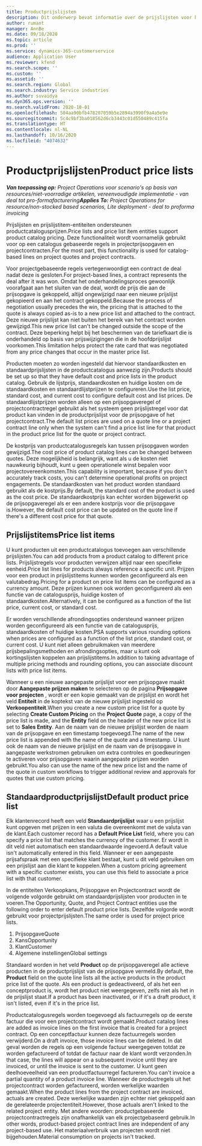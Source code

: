 ```yaml
---
title: Productprijslijsten
description: Dit onderwerp bevat informatie over de prijslijsten voor het bepalen van catalogusprijzen die worden gebruikt voor projectprijsopgaven en -contracten.
author: rumant
manager: AnnBe
ms.date: 09/18/2020
ms.topic: article
ms.prod: ''
ms.service: dynamics-365-customerservice
audience: Application User
ms.reviewer: kfend
ms.search.scope: ''
ms.custom: ''
ms.assetid: ''
ms.search.region: Global
ms.search.industry: Service industries
ms.author: suvaidya
ms.dyn365.ops.version: ''
ms.search.validFrom: 2020-10-01
ms.openlocfilehash: 504aa90bfb478207059b5e2894a3990f9a4a5e9e
ms.sourcegitcommit: 5c4c9bf3ba018562d6cb3443c01d550489c415fa
ms.translationtype: HT
ms.contentlocale: nl-NL
ms.lasthandoff: 10/16/2020
ms.locfileid: "4074632"
---
```

# <a name="product-price-lists"></a><span data-ttu-id="df780-103">Productprijslijsten</span><span class="sxs-lookup"><span data-stu-id="df780-103">Product price lists</span></span>

<span data-ttu-id="df780-104">_**Van toepassing op:** Project Operations voor scenario's op basis van resources/niet-voorradige artikelen, vereenvoudigde implementatie - van deal tot pro-formafacturering_</span><span class="sxs-lookup"><span data-stu-id="df780-104">_**Applies To:** Project Operations for resource/non-stocked based scenarios, Lite deployment - deal to proforma invoicing_</span></span>

<span data-ttu-id="df780-105">Prijslijsten en prijslijstitem-entiteiten ondersteunen productcatalogusprijzen.</span><span class="sxs-lookup"><span data-stu-id="df780-105">Price lists and price list item entities support product catalog pricing.</span></span> <span data-ttu-id="df780-106">Deze functionaliteit wordt voornamelijk gebruikt voor op een catalogus gebaseerde regels in projectprijsopgaven en projectcontracten.</span><span class="sxs-lookup"><span data-stu-id="df780-106">For the most part, this functionality is used for catalog-based lines on project quotes and project contracts.</span></span>

<span data-ttu-id="df780-107">Voor projectgebaseerde regels vertegenwoordigt een contract de deal nadat deze is gesloten.</span><span class="sxs-lookup"><span data-stu-id="df780-107">For project-based lines, a contract represents the deal after it was won.</span></span> <span data-ttu-id="df780-108">Omdat het onderhandelingsproces gewoonlijk voorafgaat aan het sluiten van de deal, wordt de prijs die aan de prijsopgave is gekoppeld, altijd ongewijzigd naar een nieuwe prijslijst gekopieerd en aan het contract gekoppeld.</span><span class="sxs-lookup"><span data-stu-id="df780-108">Because the process of negotiation usually precedes the win, the pricing that is attached to the quote is always copied as-is to a new price list and attached to the contract.</span></span> <span data-ttu-id="df780-109">Deze nieuwe prijslijst kan niet buiten het bereik van het contract worden gewijzigd.</span><span class="sxs-lookup"><span data-stu-id="df780-109">This new price list can't be changed outside the scope of the contract.</span></span> <span data-ttu-id="df780-110">Deze beperking helpt bij het beschermen van de tariefkaart die is onderhandeld op basis van prijswijzigingen die in de hoofdprijslijst voorkomen.</span><span class="sxs-lookup"><span data-stu-id="df780-110">This limitation helps protect the rate card that was negotiated from any price changes that occur in the master price list.</span></span>

<span data-ttu-id="df780-111">Producten moeten zo worden ingesteld dat hiervoor standaardkosten en standaardprijslijsten in de productcatalogus aanwezig zijn.</span><span class="sxs-lookup"><span data-stu-id="df780-111">Products should be set up so that they have default cost and price lists in the product catalog.</span></span> <span data-ttu-id="df780-112">Gebruik de lijstprijs, standaardkosten en huidige kosten om de standaardkosten en standaardlijstprijzen te configureren.</span><span class="sxs-lookup"><span data-stu-id="df780-112">Use the list price, standard cost, and current cost to configure default cost and list prices.</span></span> <span data-ttu-id="df780-113">De standaardlijstprijzen worden alleen op een prijsopgaveregel of projectcontractregel gebruikt als het systeem geen prijslijstregel voor dat product kan vinden in de productprijslijst voor de prijsopgave of het projectcontract.</span><span class="sxs-lookup"><span data-stu-id="df780-113">The default list prices are used on a quote line or a project contract line only when the system can't find a price list line for that product in the product price list for the quote or project contract.</span></span>

<span data-ttu-id="df780-114">De kostprijs van productcatalogusregels kan tussen prijsopgaven worden gewijzigd.</span><span class="sxs-lookup"><span data-stu-id="df780-114">The cost price of product catalog lines can be changed between quotes.</span></span> <span data-ttu-id="df780-115">Deze mogelijkheid is belangrijk, want als u de kosten niet nauwkeurig bijhoudt, kunt u geen operationele winst bepalen voor projectovereenkomsten.</span><span class="sxs-lookup"><span data-stu-id="df780-115">This capability is important, because if you don't accurately track costs, you can't determine operational profits on project engagements.</span></span> <span data-ttu-id="df780-116">De standaardkosten van het product worden standaard gebruikt als de kostprijs.</span><span class="sxs-lookup"><span data-stu-id="df780-116">By default, the standard cost of the product is used as the cost price.</span></span> <span data-ttu-id="df780-117">De standaardkostprijs kan echter worden bijgewerkt op de prijsopgaveregel als er een andere kostprijs voor die prijsopgave is.</span><span class="sxs-lookup"><span data-stu-id="df780-117">However, the default cost price can be updated on the quote line if there's a different cost price for that quote.</span></span>

## <a name="price-list-items"></a><span data-ttu-id="df780-118">Prijslijstitems</span><span class="sxs-lookup"><span data-stu-id="df780-118">Price list items</span></span>

<span data-ttu-id="df780-119">U kunt producten uit een productcatalogus toevoegen aan verschillende prijslijsten.</span><span class="sxs-lookup"><span data-stu-id="df780-119">You can add products from a product catalog to different price lists.</span></span> <span data-ttu-id="df780-120">Prijslijstregels voor producten verwijzen altijd naar een specifieke eenheid.</span><span class="sxs-lookup"><span data-stu-id="df780-120">Price list lines for products always reference a specific unit.</span></span> <span data-ttu-id="df780-121">Prijzen voor een product in prijslijstitems kunnen worden geconfigureerd als een valutabedrag.</span><span class="sxs-lookup"><span data-stu-id="df780-121">Pricing for a product on price list items can be configured as a currency amount.</span></span> <span data-ttu-id="df780-122">Deze prijzen kunnen ook worden geconfigureerd als een functie van de catalogusprijs, huidige kosten of standaardkosten.</span><span class="sxs-lookup"><span data-stu-id="df780-122">Alternatively, it can be configured as a function of the list price, current cost, or standard cost.</span></span>

<span data-ttu-id="df780-123">Er worden verschillende afrondingsopties ondersteund wanneer prijzen worden geconfigureerd als een functie van de catalogusprijs, standaardkosten of huidige kosten.</span><span class="sxs-lookup"><span data-stu-id="df780-123">PSA supports various rounding options when prices are configured as a function of the list price, standard cost, or current cost.</span></span> <span data-ttu-id="df780-124">U kunt niet alleen gebruikmaken van meerdere prijsbepalingsmethoden en afrondingsopties, maar u kunt ook kortingslijsten koppelen aan prijslijstitems.</span><span class="sxs-lookup"><span data-stu-id="df780-124">In addition to taking advantage of multiple pricing methods and rounding options, you can associate discount lists with price list items.</span></span> 

<span data-ttu-id="df780-125">Wanneer u een nieuwe aangepaste prijslijst voor een prijsopgave maakt door **Aangepaste prijzen maken** te selecteren op de pagina **Prijsopgave voor projecten** , wordt er een kopie gemaakt van de prijslijst en wordt het veld **Entiteit** in de koptekst van de nieuwe prijslijst ingesteld op **Verkoopentiteit**.</span><span class="sxs-lookup"><span data-stu-id="df780-125">When you create a new custom price list for a quote by selecting **Create Custom Pricing** on the **Project Quote** page, a copy of the price list is made, and the **Entity** field on the header of the new price list is set to **Sales Entity**.</span></span> <span data-ttu-id="df780-126">Aan de naam van de nieuwe prijslijst worden de naam van de prijsopgave en een timestamp toegevoegd.</span><span class="sxs-lookup"><span data-stu-id="df780-126">The name of the new price list is appended with the name of the quote and a timestamp.</span></span> <span data-ttu-id="df780-127">U kunt ook de naam van de nieuwe prijslijst en de naam van de prijsopgave in aangepaste werkstromen gebruiken om extra controles en goedkeuringen te activeren voor prijsopgaven waarin aangepaste prijzen worden gebruikt.</span><span class="sxs-lookup"><span data-stu-id="df780-127">You also can use the name of the new price list and the name of the quote in custom workflows to trigger additional review and approvals for quotes that use custom pricing.</span></span>

 
## <a name="default-product-price-list"></a><span data-ttu-id="df780-128">Standaardproductprijslijst</span><span class="sxs-lookup"><span data-stu-id="df780-128">Default product price list</span></span>
<span data-ttu-id="df780-129">Elk klantenrecord heeft een veld **Standaardprijslijst** waar u een prijslijst kunt opgeven met prijzen in een valuta die overeenkomt met de valuta van de klant.</span><span class="sxs-lookup"><span data-stu-id="df780-129">Each customer record has a **Default Price List** field, where you can specify a price list that matches the currency of the customer.</span></span> <span data-ttu-id="df780-130">Er wordt in dit veld niet automatisch een standaardwaarde ingevoerd.</span><span class="sxs-lookup"><span data-stu-id="df780-130">A default value isn't automatically entered in this field.</span></span> <span data-ttu-id="df780-131">Wanneer er een aangepaste prijsafspraak met een specifieke klant bestaat, kunt u dit veld gebruiken om een prijslijst aan die klant te koppelen.</span><span class="sxs-lookup"><span data-stu-id="df780-131">When a custom pricing agreement with a specific customer exists, you can use this field to associate a price list with that customer.</span></span>

<span data-ttu-id="df780-132">In de entiteiten Verkoopkans, Prijsopgave en Projectcontract wordt de volgende volgorde gebruikt om standaardprijslijsten voor producten in te voeren.</span><span class="sxs-lookup"><span data-stu-id="df780-132">The Opportunity, Quote, and Project Contract entities use the following order to enter default product price lists.</span></span> <span data-ttu-id="df780-133">Dezelfde volgorde wordt gebruikt voor projectprijslijsten.</span><span class="sxs-lookup"><span data-stu-id="df780-133">The same order is used for project price lists.</span></span>

1.  <span data-ttu-id="df780-134">Prijsopgave</span><span class="sxs-lookup"><span data-stu-id="df780-134">Quote</span></span>
2.  <span data-ttu-id="df780-135">Kans</span><span class="sxs-lookup"><span data-stu-id="df780-135">Opportunity</span></span>
3.  <span data-ttu-id="df780-136">Klant</span><span class="sxs-lookup"><span data-stu-id="df780-136">Customer</span></span>
4.  <span data-ttu-id="df780-137">Algemene instellingen</span><span class="sxs-lookup"><span data-stu-id="df780-137">Global settings</span></span> 

<span data-ttu-id="df780-138">Standaard worden in het veld **Product** op de prijsopgaveregel alle actieve producten in de productprijslijst van de prijsopgave vermeld.</span><span class="sxs-lookup"><span data-stu-id="df780-138">By default, the **Product** field on the quote line lists all the active products in the product price list of the quote.</span></span> <span data-ttu-id="df780-139">Als een product is gedeactiveerd, of als het een conceptproduct is, wordt het product niet weergegeven, zelfs niet als het in de prijslijst staat.</span><span class="sxs-lookup"><span data-stu-id="df780-139">If a product has been inactivated, or if it's a draft product, it isn't listed, even if it's in the price list.</span></span> 

<span data-ttu-id="df780-140">Productcatalogusregels worden toegevoegd als factuurregels op de eerste factuur die voor een projectcontract wordt gemaakt.</span><span class="sxs-lookup"><span data-stu-id="df780-140">Product catalog lines are added as invoice lines on the first invoice that is created for a project contract.</span></span> <span data-ttu-id="df780-141">Op een conceptfactuur kunnen deze factuurregels worden verwijderd.</span><span class="sxs-lookup"><span data-stu-id="df780-141">On a draft invoice, those invoice lines can be deleted.</span></span> <span data-ttu-id="df780-142">In dat geval worden de regels op een volgende factuur weergegeven totdat ze worden gefactureerd of totdat de factuur naar de klant wordt verzonden.</span><span class="sxs-lookup"><span data-stu-id="df780-142">In that case, the lines will appear on a subsequent invoice until they are invoiced, or until the invoice is sent to the customer.</span></span> <span data-ttu-id="df780-143">U kunt geen deelhoeveelheid van een productfactuurregel factureren.</span><span class="sxs-lookup"><span data-stu-id="df780-143">You can't invoice a partial quantity of a product invoice line.</span></span> <span data-ttu-id="df780-144">Wanneer de productregels uit het projectcontract worden gefactureerd, worden werkelijke waarden gemaakt.</span><span class="sxs-lookup"><span data-stu-id="df780-144">When the product lines from the project contract are invoiced, actuals are created.</span></span> <span data-ttu-id="df780-145">Deze werkelijke waarden zijn echter niet gekoppeld aan de gerelateerde projectentiteit.</span><span class="sxs-lookup"><span data-stu-id="df780-145">However, those actuals aren't linked to the related project entity.</span></span> <span data-ttu-id="df780-146">Met andere woorden: productgebaseerde projectcontractregels zijn onafhankelijk van elk projectgebaseerd gebruik.</span><span class="sxs-lookup"><span data-stu-id="df780-146">In other words, product-based project contract lines are independent of any project-based use.</span></span> <span data-ttu-id="df780-147">Het materiaalverbruik van projecten wordt niet bijgehouden.</span><span class="sxs-lookup"><span data-stu-id="df780-147">Material consumption on projects isn't tracked.</span></span>

